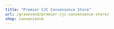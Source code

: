 ```yaml
---
title: "Premier CJC Convenience Store"
url: /gravesend/premier-cjc-convenience-store/
shop: convenience
---
```

